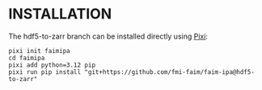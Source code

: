 # INSTALLATION

The hdf5-to-zarr branch can be installed directly using [Pixi](https://pixi.sh/latest/):

    pixi init faimipa
    cd faimipa
    pixi add python=3.12 pip
    pixi run pip install "git+https://github.com/fmi-faim/faim-ipa@hdf5-to-zarr"
